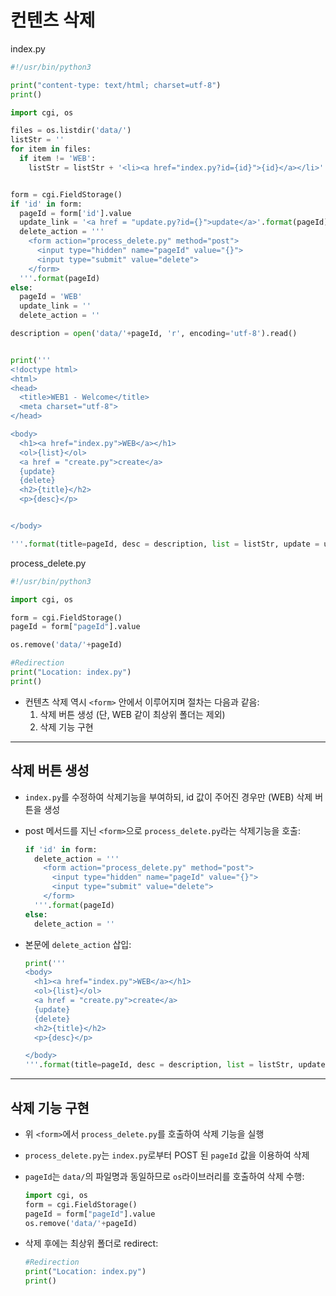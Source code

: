 # 컨텐츠 삭제

index.py

```python
#!/usr/bin/python3

print("content-type: text/html; charset=utf-8")
print()

import cgi, os

files = os.listdir('data/')
listStr = ''
for item in files:
  if item != 'WEB':
    listStr = listStr + '<li><a href="index.py?id={id}">{id}</a></li>'.format(id=item)


form = cgi.FieldStorage()
if 'id' in form:
  pageId = form['id'].value
  update_link = '<a href = "update.py?id={}">update</a>'.format(pageId)
  delete_action = '''
    <form action="process_delete.py" method="post">
      <input type="hidden" name="pageId" value="{}">
      <input type="submit" value="delete">
    </form>
  '''.format(pageId)
else:
  pageId = 'WEB'
  update_link = ''
  delete_action = ''

description = open('data/'+pageId, 'r', encoding='utf-8').read()


print('''
<!doctype html>
<html>
<head>
  <title>WEB1 - Welcome</title>
  <meta charset="utf-8">
</head>

<body>
  <h1><a href="index.py">WEB</a></h1>
  <ol>{list}</ol>
  <a href = "create.py">create</a>
  {update}
  {delete}
  <h2>{title}</h2>
  <p>{desc}</p>


</body>

'''.format(title=pageId, desc = description, list = listStr, update = update_link, delete=delete_action))
```

process_delete.py

```python
#!/usr/bin/python3

import cgi, os

form = cgi.FieldStorage()
pageId = form["pageId"].value

os.remove('data/'+pageId)

#Redirection
print("Location: index.py")
print()
```

- 컨텐츠 삭제 역시 `<form>` 안에서 이루어지며 절차는 다음과 같음:
  1. 삭제 버튼 생성 (단, WEB 같이 최상위 폴더는 제외)
  2. 삭제 기능 구현

___

## 삭제 버튼 생성

- `index.py`를 수정하여 삭제기능을 부여하되, id 값이 주어진 경우만 (WEB) 삭제 버튼을 생성

- post 메서드를 지닌 `<form>`으로 `process_delete.py`라는 삭제기능을 호출:

  ```python
  if 'id' in form:
    delete_action = '''
      <form action="process_delete.py" method="post">
        <input type="hidden" name="pageId" value="{}">
        <input type="submit" value="delete">
      </form>
    '''.format(pageId)
  else:
    delete_action = ''
  ```

- 본문에 `delete_action` 삽입:

  ```python
  print('''
  <body>
    <h1><a href="index.py">WEB</a></h1>
    <ol>{list}</ol>
    <a href = "create.py">create</a>
    {update}
    {delete}
    <h2>{title}</h2>
    <p>{desc}</p>
  
  </body>
  '''.format(title=pageId, desc = description, list = listStr, update = update_link, delete=delete_action))
  ```

___

## 삭제 기능 구현

- 위 `<form>`에서 `process_delete.py`를 호출하여 삭제 기능을 실행

- `process_delete.py`는 `index.py`로부터 POST 된 `pageId` 값을 이용하여 삭제

- `pageId`는 `data/`의 파일명과 동일하므로 `os`라이브러리를 호출하여 삭제 수행:

  ```python
  import cgi, os
  form = cgi.FieldStorage()
  pageId = form["pageId"].value
  os.remove('data/'+pageId)
  ```

- 삭제 후에는 최상위 폴더로 redirect:

  ```python
  #Redirection
  print("Location: index.py")
  print()
  ```